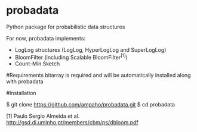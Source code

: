 # probadata
Python package for probabilistic data structures


For now, probadata implements:
* LogLog structures (LogLog, HyperLogLog and SuperLogLog)
* BloomFilter (including Scalable BloomFilter<sup>[1]</sup>)
* Count-Min Sketch


#Requirements
bitarray is required and will be automatically installed along with probadata

#Installation 

$ git clone https://github.com/ampaho/probadata.git
$ cd probadata









[1] Paulo Sergio Almeida et al. http://gsd.di.uminho.pt/members/cbm/ps/dbloom.pdf
